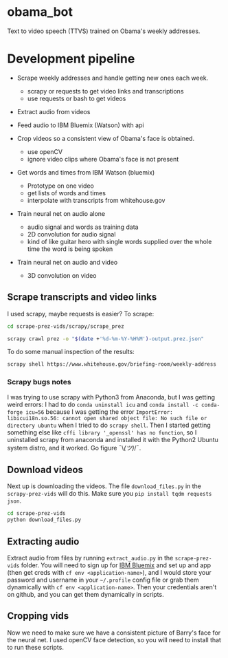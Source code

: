 # obama_bot
Text to video speech (TTVS) trained on Obama's weekly addresses.

# Development pipeline

* Scrape weekly addresses and handle getting new ones each week.
  - scrapy or requests to get video links and transcriptions
  - use requests or bash to get videos

* Extract audio from videos

* Feed audio to IBM Bluemix (Watson) with api

* Crop videos so a consistent view of Obama's face is obtained.
  - use openCV
  - ignore video clips where Obama's face is not present

* Get words and times from IBM Watson (bluemix)
  - Prototype on one video
  - get lists of words and times
  - interpolate with transcripts from whitehouse.gov

* Train neural net on audio alone
  - audio signal and words as training data
  - 2D convolution for audio signal
  - kind of like guitar hero with single words supplied over the whole time the word is being spoken

* Train neural net on audio and video
  - 3D convolution on video

## Scrape transcripts and video links

I used scrapy, maybe requests is easier?  To scrape:

```bash
cd scrape-prez-vids/scrapy/scrape_prez
```

```bash
scrapy crawl prez -o "$(date +'%d-%m-%Y-%H%M')-output.prez.json"
```

To do some manual inspection of the results:

```bash
scrapy shell https://www.whitehouse.gov/briefing-room/weekly-address
```

### Scrapy bugs notes
I was trying to use scrapy with Python3 from Anaconda, but I was getting weird errors:
I had to do `conda uninstall icu` and `conda install -c conda-forge icu=56` because I was getting the error `ImportError: libicui18n.so.56: cannot open shared object file: No such file or directory ubuntu` when I tried to do `scrapy shell`.
Then I started getting something else like `cffi library '_openssl' has no function`, so I uninstalled scrapy from anaconda and installed it with the Python2 Ubuntu system distro, and it worked.  Go figure ¯\\_(ツ)_/¯.

## Download videos

Next up is downloading the videos.  The file `download_files.py` in the `scrapy-prez-vids` will do this.
Make sure you `pip install tqdm requests json`.

```bash
cd scrape-prez-vids
python download_files.py
```

## Extracting audio

Extract audio from files by running `extract_audio.py` in the `scrape-prez-vids` folder.  You will need to sign up for [IBM Bluemix](https://github.com/watson-developer-cloud/speech-to-text-nodejs) and set up and app (then get creds with `cf env <application-name>`), and I would store your password and username in your `~/.profile` config file or grab them dynamically with `cf env <application-name>`.  Then your credentials aren't on github, and you can get them dynamically in scripts.

## Cropping vids

Now we need to make sure we have a consistent picture of Barry's face for the neural net.  I used openCV face detection, so you will need to install that to run these scripts.

```bash

```
